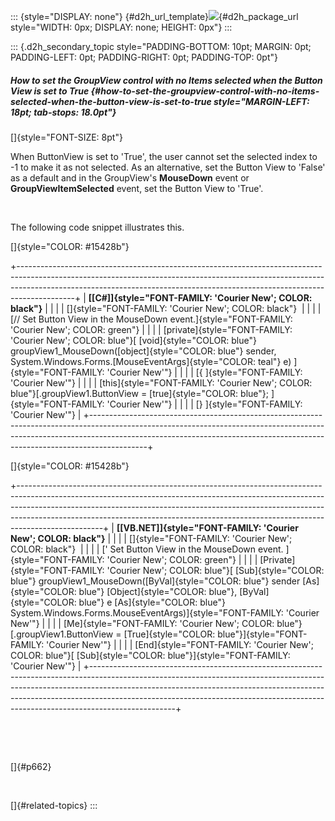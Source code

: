 ::: {style="DISPLAY: none"}
[](ms-xhelp:///?Id=d2h_url_template){#d2h_url_template}![](!package_url!){#d2h_package_url style="WIDTH: 0px; DISPLAY: none; HEIGHT: 0px"}
:::

::: {.d2h_secondary_topic style="PADDING-BOTTOM: 10pt; MARGIN: 0pt; PADDING-LEFT: 0pt; PADDING-RIGHT: 0pt; PADDING-TOP: 0pt"}
##### How to set the GroupView control with no Items selected when the Button View is set to True {#how-to-set-the-groupview-control-with-no-items-selected-when-the-button-view-is-set-to-true style="MARGIN-LEFT: 18pt; tab-stops: 18.0pt"}

[]{style="FONT-SIZE: 8pt"} 

When ButtonView is set to \'True\', the user cannot set the selected index to -1 to make it as not selected. As an alternative, set the Button View to \'False\' as a default and in the GroupView\'s **MouseDown** event or **GroupViewItemSelected** event, set the Button View to \'True\'.

 

The following code snippet illustrates this.

[]{style="COLOR: #15428b"} 

+--------------------------------------------------------------------------------------------------------------------------------------------------------------------------------------------------------------------------------------------------------+
| **[\[C#\]]{style="FONT-FAMILY: 'Courier New'; COLOR: black"}**                                                                                                                                                                                         |
|                                                                                                                                                                                                                                                        |
| []{style="FONT-FAMILY: 'Courier New'; COLOR: black"}                                                                                                                                                                                                   |
|                                                                                                                                                                                                                                                        |
| [// Set Button View in the MouseDown event.]{style="FONT-FAMILY: 'Courier New'; COLOR: green"}                                                                                                                                                         |
|                                                                                                                                                                                                                                                        |
| [private]{style="FONT-FAMILY: 'Courier New'; COLOR: blue"}[ [void]{style="COLOR: blue"} groupView1_MouseDown([object]{style="COLOR: blue"} sender, System.Windows.Forms.[MouseEventArgs]{style="COLOR: teal"} e) ]{style="FONT-FAMILY: 'Courier New'"} |
|                                                                                                                                                                                                                                                        |
| [{ ]{style="FONT-FAMILY: 'Courier New'"}                                                                                                                                                                                                               |
|                                                                                                                                                                                                                                                        |
| [this]{style="FONT-FAMILY: 'Courier New'; COLOR: blue"}[.groupView1.ButtonView = [true]{style="COLOR: blue"}; ]{style="FONT-FAMILY: 'Courier New'"}                                                                                                    |
|                                                                                                                                                                                                                                                        |
| [} ]{style="FONT-FAMILY: 'Courier New'"}                                                                                                                                                                                                               |
+--------------------------------------------------------------------------------------------------------------------------------------------------------------------------------------------------------------------------------------------------------+

[]{style="COLOR: #15428b"} 

+---------------------------------------------------------------------------------------------------------------------------------------------------------------------------------------------------------------------------------------------------------------------------------------------------------------------------------------------+
| **[\[VB.NET\]]{style="FONT-FAMILY: 'Courier New'; COLOR: black"}**                                                                                                                                                                                                                                                                          |
|                                                                                                                                                                                                                                                                                                                                             |
| []{style="FONT-FAMILY: 'Courier New'; COLOR: black"}                                                                                                                                                                                                                                                                                        |
|                                                                                                                                                                                                                                                                                                                                             |
| [\' Set Button View in the MouseDown event. ]{style="FONT-FAMILY: 'Courier New'; COLOR: green"}                                                                                                                                                                                                                                             |
|                                                                                                                                                                                                                                                                                                                                             |
| [Private]{style="FONT-FAMILY: 'Courier New'; COLOR: blue"}[ [Sub]{style="COLOR: blue"} groupView1_MouseDown([ByVal]{style="COLOR: blue"} sender [As]{style="COLOR: blue"} [Object]{style="COLOR: blue"}, [ByVal]{style="COLOR: blue"} e [As]{style="COLOR: blue"} System.Windows.Forms.MouseEventArgs)]{style="FONT-FAMILY: 'Courier New'"} |
|                                                                                                                                                                                                                                                                                                                                             |
| [Me]{style="FONT-FAMILY: 'Courier New'; COLOR: blue"}[.groupView1.ButtonView = [True]{style="COLOR: blue"}]{style="FONT-FAMILY: 'Courier New'"}                                                                                                                                                                                             |
|                                                                                                                                                                                                                                                                                                                                             |
| [End]{style="FONT-FAMILY: 'Courier New'; COLOR: blue"}[ [Sub]{style="COLOR: blue"}]{style="FONT-FAMILY: 'Courier New'"}                                                                                                                                                                                                                     |
+---------------------------------------------------------------------------------------------------------------------------------------------------------------------------------------------------------------------------------------------------------------------------------------------------------------------------------------------+

 

 

[]{#p662} 

 

[]{#related-topics}
:::
